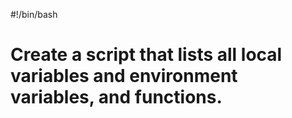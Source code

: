 #!/bin/bash
# Create a script that lists all local variables and environment variables, and functions.
